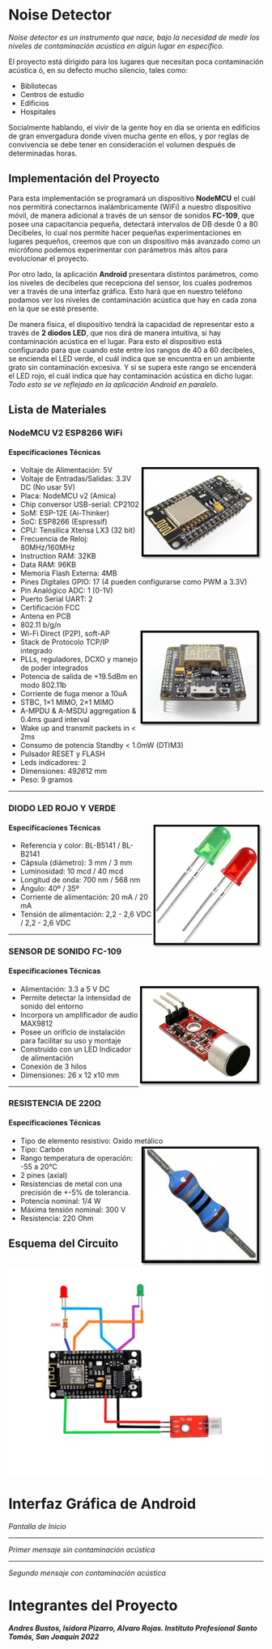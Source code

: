 # **Noise Detector**
*Noise detector es un instrumento que nace, bajo la necesidad de medir los niveles de contaminación acústica en algún lugar en específico.*

El proyecto está dirigido para los lugares que necesitan poca contaminación acústica ó, en su defecto mucho silencio, tales como:
+ Bibliotecas
+ Centros de estudio 
+ Edificios 
+ Hospitales

Socialmente hablando, el vivir de la gente hoy en dia se orienta en edificios de gran envergadura donde viven mucha gente en ellos, y por reglas de convivencia se debe tener en consideración el volumen después de determinadas horas.

## Implementación del Proyecto

Para esta implementación se programará un dispositivo **NodeMCU** el cuál nos permitirá conectarnos inalámbricamente (WiFi) a nuestro dispositivo móvil, de manera adicional a través de un sensor de sonidos **FC-109**, que posee una capacitancia pequeña, detectará intervalos de DB desde 0 a 80 Decibeles, lo cual nos permite hacer pequeñas experimentaciones en lugares pequeños, creemos que con un dispositivo más avanzado como un micrófono podemos experimentar con parámetros más altos para evolucionar el proyecto.

Por otro lado, la aplicación **Android** presentara distintos parámetros, como los niveles de decibeles que recepciona del sensor, los cuales podremos ver a través de una interfaz gráfica. Esto hará que en nuestro teléfono podamos ver 
los niveles de contaminación acústica que hay en cada zona en la que se esté presente. 

De manera física, el dispositivo tendrá la capacidad de representar esto a través de **2 diodos LED**, que nos dirá de manera intuitiva, si hay contaminación acústica en el lugar. Para esto el dispositivo está configurado para que cuando este entre los rangos de 40 a 60 decibeles, se encienda el LED verde, el cuál indica que se encuentra en un ambiente grato sin contaminación excesiva. Y si se supera este rango se encenderá el LED rojo, el cuál indica que hay contaminación acústica en dicho lugar. *Todo esto se ve reflejado en la aplicación Android en paralelo.*

## Lista de Materiales
### **NodeMCU V2 ESP8266 WiFi**
#### Especificaciones Técnicas
* Voltaje de Alimentación: 5V   <img src="images/nodeMCU_1.png" align="right">
* Voltaje de Entradas/Salidas: 3.3V DC (No usar 5V)
* Placa: NodeMCU v2 (Amica)
* Chip conversor USB-serial: CP2102
*	SoM: ESP-12E (Ai-Thinker)
*	SoC: ESP8266 (Espressif)
*	CPU: Tensilica Xtensa LX3 (32 bit)
*	Frecuencia de Reloj: 80MHz/160MHz
*	Instruction RAM: 32KB
*	Data RAM: 96KB
*	Memoria Flash Externa: 4MB
*	Pines Digitales GPIO: 17 (4 pueden configurarse como PWM a 3.3V)
*	Pin Analógico ADC: 1 (0-1V)
*	Puerto Serial UART: 2
*	Certificación FCC
*	Antena en PCB
*	802.11 b/g/n
*	Wi-Fi Direct (P2P), soft-AP  <img src="images/nodeMCU_2.png" align="right"> 
*	Stack de Protocolo TCP/IP integrado
*	PLLs, reguladores, DCXO y manejo de poder integrados
*	Potencia de salida de +19.5dBm en modo 802.11b
*	Corriente de fuga menor a 10uA
*	STBC, 1×1 MIMO, 2×1 MIMO
*	A-MPDU & A-MSDU aggregation & 0.4ms guard interval
*	Wake up and transmit packets in < 2ms
*	Consumo de potencia Standby < 1.0mW (DTIM3)
*	Pulsador RESET y FLASH
*	Leds indicadores: 2
*	Dimensiones: 49*26*12 mm
*	Peso: 9 gramos
---
### **DIODO LED ROJO Y VERDE**
#### Especificaciones Técnicas  <img src="images/Leds.png" align="right" width="220px">
*	Referencia y color: BL-B5141 / BL-B2141  
*	Cápsula (diámetro): 3 mm / 3 mm 
*	Luminosidad: 10 mcd / 40 mcd     
*	Longitud de onda: 700 nm / 568 nm
*	Ángulo: 40º / 35º
*	Corriente de alimentación: 20 mA / 20 mA
*	Tensión de alimentación: 2,2 - 2,6 VDC / 2,2 - 2,6 VDC 
---
### **SENSOR DE SONIDO FC-109**
#### Especificaciones Técnicas
*	Alimentación: 3.3 a 5 V DC    <img src="images/fc109.png" align="right">
*	Permite detectar la intensidad de sonido del entorno
*	Incorpora un amplificador de audio MAX9812      
*	Posee un orificio de instalación para facilitar su uso y montaje
*	Construido con un LED Indicador de alimentación
*	Conexión de 3 hilos
*	Dimensiones: 26 x 12 x10 mm
---
### **RESISTENCIA DE 220Ω**
#### Especificaciones Técnicas
*	Tipo de elemento resistivo:  Oxido metálico   <img src="images/Resistencia.png" align="right">
*	Tipo: Carbón
*	Rango temperatura de operación: -55 a 20°C    
*	2 pines (axial)
*	Resistencias de metal con una precisión de +-5% de tolerancia.
*	Potencia nominal: 1/4 W
*	Máxima tensión nominal: 300 V
*	Resistencia: 220 Ohm

## Esquema del Circuito
![Esquema del Circuito](images/Esquema_NoiseDetectorMQTT.png)

# Interfaz Gráfica de Android
  <!--<img src="images/UIAndroid_3.jpeg" align="center">-->
  <i>Pantalla de Inicio</i>
  <hr>
  <!--<img src="images/UIAndroid_3.jpeg" align="center">-->
  <i>Primer mensaje sin contaminación acústica</i>
  <hr>
  <!--<img src="images/UIAndroid_3.jpeg" align="center">-->
  <i>Segundo mensaje con contaminación acústica</i>

# **Integrantes del Proyecto**
***Andres Bustos, Isidora Pizarro, Alvaro Rojas. Instituto Profesional Santo Tomás, San Joaquín 2022***
